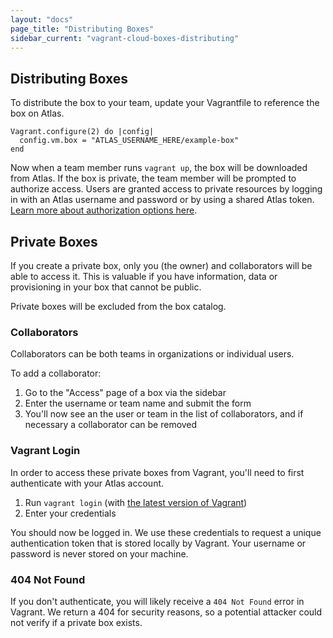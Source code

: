 ```yaml
---
layout: "docs"
page_title: "Distributing Boxes"
sidebar_current: "vagrant-cloud-boxes-distributing"
---
```


## Distributing Boxes

To distribute the box to your team, update your Vagrantfile to reference the
box on Atlas.

    Vagrant.configure(2) do |config|
      config.vm.box = "ATLAS_USERNAME_HERE/example-box"
    end

Now when a team member runs `vagrant up`, the box will be downloaded from Atlas.
If the box is private, the team member will be prompted to authorize access. Users
are granted access to private resources by logging in with an Atlas username and
password or by using a shared Atlas token.
[Learn more about authorization options here](/help/user-accounts/authentication).

## Private Boxes

If you create a private box, only you (the owner) and collaborators
will be able to access it. This is valuable if you
have information, data or provisioning in your box
that cannot be public.

Private boxes will be excluded from the box catalog.

### Collaborators

Collaborators can be both teams in
organizations or individual users.

To add a collaborator:

1. Go to the "Access" page of a box via the sidebar
2. Enter the username or team name and submit the form
3. You'll now see an the user or team in the list of collaborators,
and if necessary a collaborator can be removed

### Vagrant Login

In order to access these private boxes from Vagrant, you'll need to first
authenticate with your Atlas account.

1. Run `vagrant login` (with [the latest version of Vagrant](/help/intro/updating-tools))
2. Enter your credentials

You should now be logged in. We use these credentials to request
a unique authentication token that is stored locally by Vagrant. Your
username or password is never stored on your machine.

### 404 Not Found

If you don't authenticate, you will likely receive a `404 Not Found`
error in Vagrant. We return a 404 for security reasons, so a potential
attacker could not verify if a private box exists.
